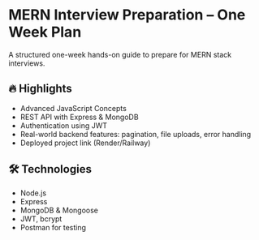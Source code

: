# MERN Interview Preparation – One Week Plan

A structured one-week hands-on guide to prepare for MERN stack interviews.

## 🔥 Highlights
- Advanced JavaScript Concepts
- REST API with Express & MongoDB
- Authentication using JWT
- Real-world backend features: pagination, file uploads, error handling
- Deployed project link (Render/Railway)

## 🛠️ Technologies
- Node.js
- Express
- MongoDB & Mongoose
- JWT, bcrypt
- Postman for testing
